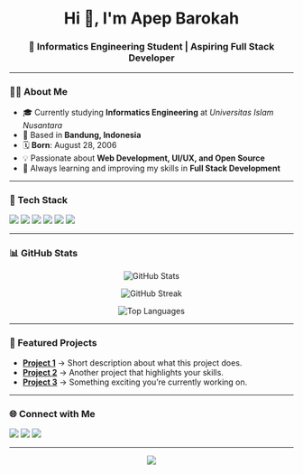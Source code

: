 <!-- Profil GitHub Apep Barokah -->

<h1 align="center">Hi 👋, I'm Apep Barokah</h1>
<h3 align="center">🚀 Informatics Engineering Student | Aspiring Full Stack Developer</h3>

---

### 🧑‍💻 About Me

- 🎓 Currently studying **Informatics Engineering** at _Universitas Islam Nusantara_
- 📍 Based in **Bandung, Indonesia**
- 🗓 **Born**: August 28, 2006
- 💡 Passionate about **Web Development, UI/UX, and Open Source**
- 🌱 Always learning and improving my skills in **Full Stack Development**

---

### 🔧 Tech Stack

<p align="left">
  <img src="https://img.shields.io/badge/Code-JavaScript-yellow?style=flat&logo=javascript" />
  <img src="https://img.shields.io/badge/Code-Python-blue?style=flat&logo=python" />
  <img src="https://img.shields.io/badge/Code-C%2B%2B-green?style=flat&logo=cplusplus" />
  <img src="https://img.shields.io/badge/Frontend-React-blue?style=flat&logo=react" />
  <img src="https://img.shields.io/badge/Backend-Node.js-green?style=flat&logo=node.js" />
  <img src="https://img.shields.io/badge/Tools-GitHub-black?style=flat&logo=github" />
</p>

---

### 📊 GitHub Stats

<p align="center">
  <img src="https://github-readme-stats.vercel.app/api?username=apepbarokah&show_icons=true&theme=tokyonight" alt="GitHub Stats" />
</p>

<p align="center">
  <img src="https://github-readme-streak-stats.herokuapp.com/?user=apepbarokah&theme=tokyonight" alt="GitHub Streak" />
</p>

<p align="center">
  <img src="https://github-readme-stats.vercel.app/api/top-langs/?username=apepbarokah&layout=compact&theme=tokyonight" alt="Top Languages" />
</p>

---

### 🚀 Featured Projects

- [**Project 1**](#) → Short description about what this project does.
- [**Project 2**](#) → Another project that highlights your skills.
- [**Project 3**](#) → Something exciting you’re currently working on.

---

### 🌐 Connect with Me

<p align="left">
  <a href="mailto:youremail@example.com"><img src="https://img.shields.io/badge/Email-D14836?style=flat&logo=gmail&logoColor=white"/></a>
  <a href="https://linkedin.com/in/yourprofile"><img src="https://img.shields.io/badge/LinkedIn-0A66C2?style=flat&logo=linkedin&logoColor=white"/></a>
  <a href="https://twitter.com/yourprofile"><img src="https://img.shields.io/badge/Twitter-1DA1F2?style=flat&logo=twitter&logoColor=white"/></a>
</p>

---

<p align="center">
  <img src="https://readme-typing-svg.herokuapp.com?font=Fira+Code&size=22&pause=1000&center=true&vCenter=true&width=500&lines=Welcome+to+my+GitHub!;Informatics+Engineering+Student;Aspiring+Full+Stack+Developer;Always+learning+new+things!">
</p>
